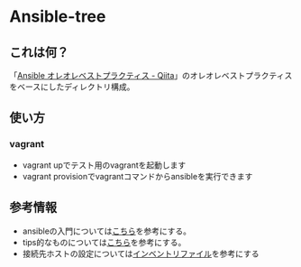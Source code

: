 # Ansible-tree

## これは何？
「[Ansible オレオレベストプラクティス - Qiita](http://qiita.com/yteraoka/items/5ed2bddefff32e1b9faf)」のオレオレベストプラクティスをベースにしたディレクトリ構成。

## 使い方
### vagrant
- vagrant upでテスト用のvagrantを起動します
- vagrant provisionでvagrantコマンドからansibleを実行できます

## 参考情報
- ansibleの入門については[こちら](http://yteraoka.github.io/ansible-tutorial/)を参考にする。
- tips的なものについては[こちら](https://github.com/yteraoka/ansible-tutorial/wiki/Ansible-Note)を参考にする。
- 接続先ホストの設定については[インベントリファイル](https://github.com/yteraoka/ansible-tutorial/wiki/Inventory-File)を参考にする
